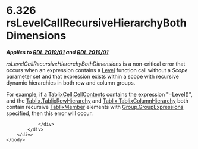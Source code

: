 <html dir="LTR" xmlns:mshelp="http://msdn.microsoft.com/mshelp" xmlns:ddue="http://ddue.schemas.microsoft.com/authoring/2003/5" xmlns:xlink="http://www.w3.org/1999/xlink" xmlns:tool="http://www.microsoft.com/tooltip">
    <head>
        <meta http-equiv="Content-Type" content="text/html; CHARSET=utf-8"></meta>
        <meta name="save" content="history"></meta>
        <title>6.326 rsLevelCallRecursiveHierarchyBothDimensions</title>
        <xml>
            <mshelp:toctitle title="6.326 rsLevelCallRecursiveHierarchyBothDimensions"></mshelp:toctitle>
            <mshelp:rltitle title="[MS-RDL]: rsLevelCallRecursiveHierarchyBothDimensions"></mshelp:rltitle>
            <mshelp:keyword index="A" term="d9f330ac-ac32-4e5d-8282-daf748f144b3"></mshelp:keyword>
            <mshelp:attr name="DCSext.ContentType" value="open specification"></mshelp:attr>
            <mshelp:attr name="AssetID" value="d9f330ac-ac32-4e5d-8282-daf748f144b3"></mshelp:attr>
            <mshelp:attr name="TopicType" value="kbRef"></mshelp:attr>
            <mshelp:attr name="DCSext.Title" value="[MS-RDL]: rsLevelCallRecursiveHierarchyBothDimensions" />
        </xml>
    </head>
    <body>
        <div id="header">
            <h1 class="heading">6.326 rsLevelCallRecursiveHierarchyBothDimensions</h1>
        </div>
        <div id="mainSection">
            <div id="mainBody">
                <div id="allHistory" class="saveHistory"></div>
                <div id="sectionSection0" class="section" name="collapseableSection">
                    

<p><b><i>Applies to </i></b><a href="3428e690-a348-4ec7-8a6a-8efb42d2cdee.md"><b><i>RDL 2010/01</i></b></a><b><i>
and </i></b><a href="52ce3983-2bfc-4e72-9359-42aaf5fe4509.md"><b><i>RDL 2016/01</i></b></a></p>

<p><i>rsLevelCallRecursiveHierarchyBothDimensions</i> is a
non-critical error that occurs when an expression contains a <a href="5870d4c3-70f6-4357-becd-717fd9471ee0.md">Level</a> function call
without a <i>Scope</i> parameter set and that expression exists within a scope
with recursive dynamic hierarchies in both row and column groups. </p>

<p>For example, if a <a href="a6564f5d-b478-42a7-9217-1a799e5ecd28.md">TablixCell.CellContents</a>
contains the expression &quot;=Level()&quot;, and the <a href="7ffd7556-e918-4e52-81ba-eb1364ebd7fb.md">Tablix.TablixRowHierarchy</a>
and <a href="cec79793-0ca9-47b9-b2f0-465fb01fd808.md">Tablix.TablixColumnHierarchy</a>
both contain recursive <a href="1d8a9691-b173-4e24-9ea9-1f486bc824fd.md">TablixMember</a>
elements with <a href="ca135130-df86-43e2-9b59-c78e84e051c2.md">Group.GroupExpressions</a>
specified, then this error will occur.</p>


                </div>
            </div>
        </div>
    </body>
</html>